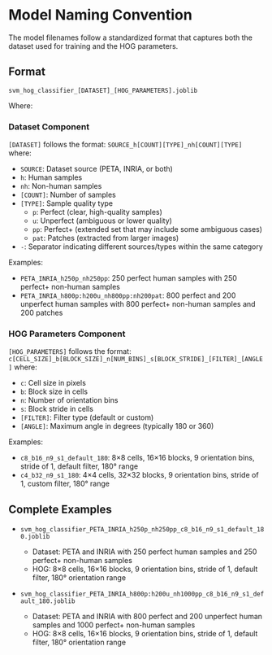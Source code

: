 # Model Naming Convention

The model filenames follow a standardized format that captures both the dataset used for training and the HOG parameters.

## Format

`svm_hog_classifier_[DATASET]_[HOG_PARAMETERS].joblib`

Where:

### Dataset Component

`[DATASET]` follows the format: `SOURCE_h[COUNT][TYPE]_nh[COUNT][TYPE]` where:
- `SOURCE`: Dataset source (PETA, INRIA, or both)
- `h`: Human samples
- `nh`: Non-human samples
- `[COUNT]`: Number of samples
- `[TYPE]`: Sample quality type
  - `p`: Perfect (clear, high-quality samples)
  - `u`: Unperfect (ambiguous or lower quality)
  - `pp`: Perfect+ (extended set that may include some ambiguous cases)
  - `pat`: Patches (extracted from larger images)
- `-`: Separator indicating different sources/types within the same category

Examples:
- `PETA_INRIA_h250p_nh250pp`: 250 perfect human samples with 250 perfect+ non-human samples
- `PETA_INRIA_h800p:h200u_nh800pp:nh200pat`: 800 perfect and 200 unperfect human samples with 800 perfect+ non-human samples and 200 patches

### HOG Parameters Component

`[HOG_PARAMETERS]` follows the format: `c[CELL_SIZE]_b[BLOCK_SIZE]_n[NUM_BINS]_s[BLOCK_STRIDE]_[FILTER]_[ANGLE]` where:
- `c`: Cell size in pixels
- `b`: Block size in cells
- `n`: Number of orientation bins
- `s`: Block stride in cells
- `[FILTER]`: Filter type (default or custom)
- `[ANGLE]`: Maximum angle in degrees (typically 180 or 360)

Examples:
- `c8_b16_n9_s1_default_180`: 8×8 cells, 16×16 blocks, 9 orientation bins, stride of 1, default filter, 180° range
- `c4_b32_n9_s1_180`: 4×4 cells, 32×32 blocks, 9 orientation bins, stride of 1, custom filter, 180° range

## Complete Examples

- `svm_hog_classifier_PETA_INRIA_h250p_nh250pp_c8_b16_n9_s1_default_180.joblib`
  - Dataset: PETA and INRIA with 250 perfect human samples and 250 perfect+ non-human samples
  - HOG: 8×8 cells, 16×16 blocks, 9 orientation bins, stride of 1, default filter, 180° orientation range

- `svm_hog_classifier_PETA_INRIA_h800p:h200u_nh1000pp_c8_b16_n9_s1_default_180.joblib`
  - Dataset: PETA and INRIA with 800 perfect and 200 unperfect human samples and 1000 perfect+ non-human samples
  - HOG: 8×8 cells, 16×16 blocks, 9 orientation bins, stride of 1, default filter, 180° orientation range